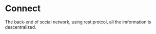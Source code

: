 # Connect
The back-end of social network, using rest protcol, all the imformation is descentralized.
